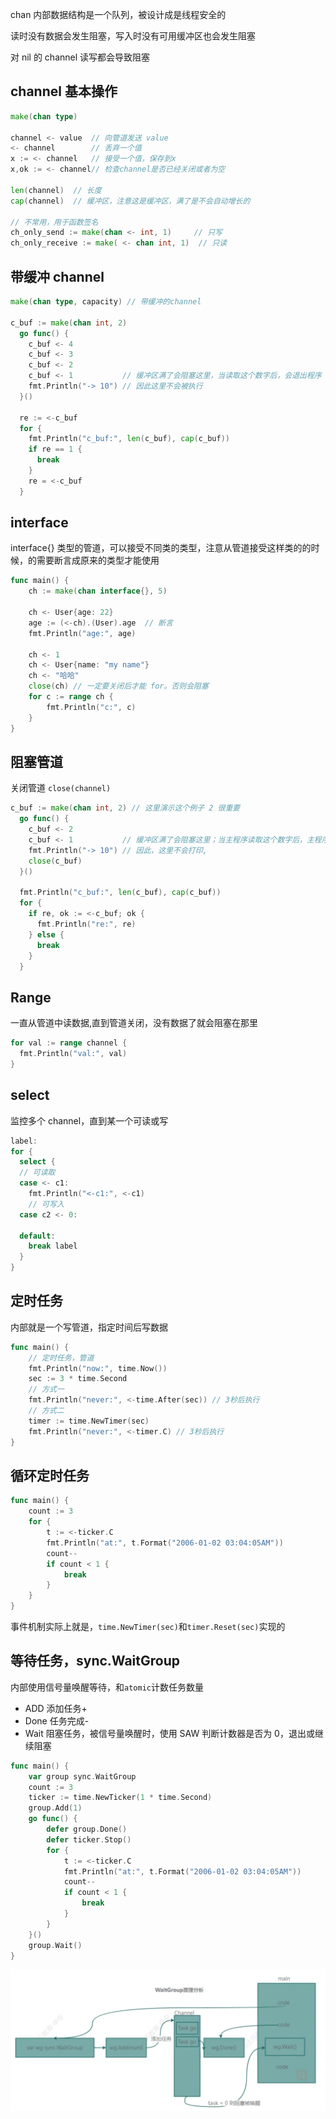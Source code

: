 chan 内部数据结构是一个队列，被设计成是线程安全的

读时没有数据会发生阻塞，写入时没有可用缓冲区也会发生阻塞

对 nil 的 channel 读写都会导致阻塞

## channel 基本操作

```go
make(chan type)

channel <- value  // 向管道发送 value
<- channel        // 丢弃一个值
x := <- channel   // 接受一个值，保存到x
x,ok := <- channel// 检查channel是否已经关闭或者为空

len(channel)  // 长度
cap(channel)  // 缓冲区，注意这是缓冲区，满了是不会自动增长的

// 不常用，用于函数签名
ch_only_send := make(chan <- int, 1)     // 只写
ch_only_receive := make( <- chan int, 1)  // 只读
```

## 带缓冲 channel

```go
make(chan type, capacity) // 带缓冲的channel

c_buf := make(chan int, 2)
  go func() {
    c_buf <- 4
    c_buf <- 3
    c_buf <- 2
    c_buf <- 1           // 缓冲区满了会阻塞这里，当读取这个数字后，会退出程序
    fmt.Println("-> 10") // 因此这里不会被执行
  }()

  re := <-c_buf
  for {
    fmt.Println("c_buf:", len(c_buf), cap(c_buf))
    if re == 1 {
      break
    }
    re = <-c_buf
  }
```

## interface

interface{} 类型的管道，可以接受不同类的类型，注意从管道接受这样类的的时候，的需要断言成原来的类型才能使用

```go
func main() {
	ch := make(chan interface{}, 5)

	ch <- User{age: 22}
	age := (<-ch).(User).age  // 断言
	fmt.Println("age:", age)

	ch <- 1
	ch <- User{name: "my name"}
	ch <- "哈哈"
	close(ch) // 一定要关闭后才能 for。否则会阻塞
	for c := range ch {
		fmt.Println("c:", c)
	}
}
```

## 阻塞管道

关闭管道 `close(channel)`

```go
c_buf := make(chan int, 2) // 这里演示这个例子 2 很重要
  go func() {
    c_buf <- 2
    c_buf <- 1           // 缓冲区满了会阻塞这里；当主程序读取这个数字后，主程序会退出
    fmt.Println("-> 10") // 因此，这里不会打印,
    close(c_buf)
  }()

  fmt.Println("c_buf:", len(c_buf), cap(c_buf))
  for {
    if re, ok := <-c_buf; ok {
      fmt.Println("re:", re)
    } else {
      break
    }
  }
```

## Range

一直从管道中读数据,直到管道关闭，没有数据了就会阻塞在那里

```go
for val := range channel {
  fmt.Println("val:", val)
}
```

## select

监控多个 channel，直到某一个可读或写

```go
label:
for {
  select {
  // 可读取
  case <- c1:
    fmt.Println("<-c1:", <-c1)
    // 可写入
  case c2 <- 0:

  default:
    break label
  }
}
```

## 定时任务

内部就是一个写管道，指定时间后写数据

```go
func main() {
	// 定时任务，管道
	fmt.Println("now:", time.Now())
	sec := 3 * time.Second
	// 方式一
	fmt.Println("never:", <-time.After(sec)) // 3秒后执行
	// 方式二
	timer := time.NewTimer(sec)
	fmt.Println("never:", <-timer.C) // 3秒后执行
}
```

## 循环定时任务

```go
func main() {
	count := 3
	for {
		t := <-ticker.C
		fmt.Println("at:", t.Format("2006-01-02 03:04:05AM"))
		count--
		if count < 1 {
			break
		}
	}
}
```

事件机制实际上就是，`time.NewTimer(sec)`和`timer.Reset(sec)`实现的

## 等待任务，sync.WaitGroup

内部使用信号量唤醒等待，和`atomic`计数任务数量

- ADD 添加任务+
- Done 任务完成-
- Wait 阻塞任务，被信号量唤醒时，使用 SAW 判断计数器是否为 0，退出或继续阻塞

```go
func main() {
	var group sync.WaitGroup
	count := 3
	ticker := time.NewTicker(1 * time.Second)
	group.Add(1)
	go func() {
		defer group.Done()
		defer ticker.Stop()
		for {
			t := <-ticker.C
			fmt.Println("at:", t.Format("2006-01-02 03:04:05AM"))
			count--
			if count < 1 {
				break
			}
		}
	}()
	group.Wait()
}
```

![WaitGroup执行流程](WaitGroup.png)
